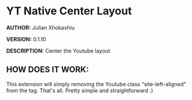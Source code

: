 # YT Native Center Layout #

**AUTHOR:** Julian Xhokaxhiu

**VERSION:** 0.1.10

**DESCRIPTION:** Center the Youtube layout

## HOW DOES IT WORK: ##
This extension will simply removing the Youtube class "site-left-aligned" from the <body> tag.
That's all. Pretty simple and straightforward :)
